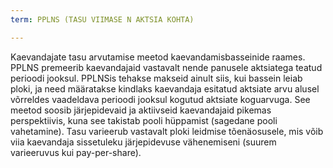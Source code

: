 ```yaml
---
term: PPLNS (TASU VIIMASE N AKTSIA KOHTA)

---
```

Kaevandajate tasu arvutamise meetod kaevandamisbasseinide raames. PPLNS premeerib kaevandajaid vastavalt nende panusele aktsiatega teatud perioodi jooksul. PPLNSis tehakse makseid ainult siis, kui bassein leiab ploki, ja need määratakse kindlaks kaevandaja esitatud aktsiate arvu alusel võrreldes vaadeldava perioodi jooksul kogutud aktsiate koguarvuga. See meetod soosib järjepidevaid ja aktiivseid kaevandajaid pikemas perspektiivis, kuna see takistab pooli hüppamist (sagedane pooli vahetamine). Tasu varieerub vastavalt ploki leidmise tõenäosusele, mis võib viia kaevandaja sissetuleku järjepidevuse vähenemiseni (suurem varieeruvus kui pay-per-share).